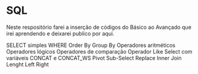 # SQL


Neste respositório farei a inserção de códigos do Básico ao Avançado que irei aprendendo e deixarei publico por aqui. 


SELECT simples
WHERE
Order By
Group By
Operadores aritméticos
Operadores lógicos
Operadores de comparação
Operador Like
Select com variáveis
CONCAT e CONCAT_WS
Pivot
Sub-Select
Replace
Inner Join
Lenght
Left
Right
